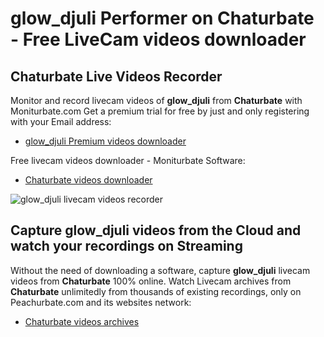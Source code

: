 # glow_djuli Performer on Chaturbate - Free LiveCam videos downloader

## Chaturbate Live Videos Recorder

Monitor and record livecam videos of **glow_djuli** from **Chaturbate** with Moniturbate.com
Get a premium trial for free by just and only registering with your Email address:
* [glow_djuli Premium videos downloader](https://moniturbate.com/request-demo-licence-key.html)

Free livecam videos downloader - Moniturbate Software:
* [Chaturbate videos downloader](https://moniturbate.com/moniturbate-download-software.html)

![glow_djuli livecam videos recorder](https://peachurnet.com/templates/moniturbate-software.png)


## Capture glow_djuli videos from the Cloud and watch your recordings on Streaming

Without the need of downloading a software, capture **glow_djuli** livecam videos from **Chaturbate** 100% online.
Watch Livecam archives from **Chaturbate** unlimitedly from thousands of existing recordings, only on Peachurbate.com and its websites network:
* [Chaturbate videos archives](https://peachurnet.com/)